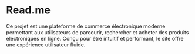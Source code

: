 # Read.me
Ce projet est une plateforme de commerce électronique moderne permettant aux utilisateurs de parcourir, rechercher et acheter des produits electroniques  en ligne. Conçu pour être intuitif et performant, le site offre une expérience utilisateur fluide.
